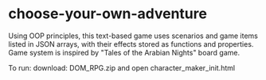 # choose-your-own-adventure
Using OOP principles, this text-based game uses scenarios and game items listed in JSON arrays, with their effects stored as functions and properties.  Game system is inspired by "Tales of the Arabian Nights" board game.

To run:  download: DOM_RPG.zip and open character_maker_init.html

